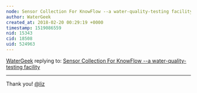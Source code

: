 ```yaml
---
node: Sensor Collection For KnowFlow --a water-quality-testing facility
author: WaterGeek
created_at: 2018-02-20 00:29:19 +0000
timestamp: 1519086559
nid: 15343
cid: 18508
uid: 524963
---
```




[WaterGeek](../profile/WaterGeek) replying to: [Sensor Collection For KnowFlow --a water-quality-testing facility](../notes/juncheng09/12-09-2017/instruction-for-sensors)

----
Thank you! [@liz](/profile/liz) 
